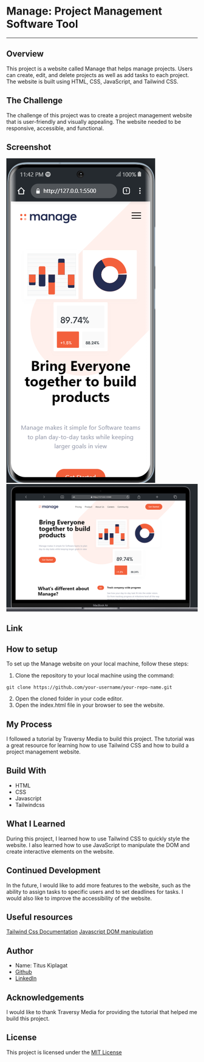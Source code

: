 # Manage: Project Management Software Tool
***

## Overview
This project is a website called Manage that helps manage projects. Users can create, edit, and delete projects as well as add tasks to each project. The website is built using HTML, CSS, JavaScript, and Tailwind CSS.

## The Challenge
The challenge of this project was to create a project management website that is user-friendly and visually appealing. The website needed to be responsive, accessible, and functional.

## Screenshot
![MOBILE](./img/mobile-Screenshot.PNG)
![DESKTOP](./img/desk-top.PNG)

## Link

## How to setup
To set up the Manage website on your local machine, follow these steps:
1. Clone the repository to your local machine using the command:
```
git clone https://github.com/your-username/your-repo-name.git
```
2. Open the cloned folder in your code editor.
3. Open the index.html file in your browser to see the website.

## My Process
I followed a tutorial by Traversy Media to build this project. The tutorial was a great resource for learning how to use Tailwind CSS and how to build a project management website.
## Build With
- HTML
- CSS
- Javascript
- Tailwindcss

## What I Learned
During this project, I learned how to use Tailwind CSS to quickly style the website. I also learned how to use JavaScript to manipulate the DOM and create interactive elements on the website.

## Continued Development
In the future, I would like to add more features to the website, such as the ability to assign tasks to specific users and to set deadlines for tasks. I would also like to improve the accessibility of the website.

## Useful resources
[Tailwind Css Documentation](https://tailwindcss.com/docs)
[Javascript DOM manipulation](https://www.w3schools.com/js/js_dom_intro.asp)

## Author
- Name: Titus Kiplagat
- [Github](https://github.com/Titus210)
- [LinkedIn](https://www.linkedin.com/in/titus-kiplagat-5146ba210/)

## Acknowledgements
I would like to thank Traversy Media for providing the tutorial that helped me build this project.

## License
This project is licensed under the [MIT License](https://opensource.org/licenses/MIT)